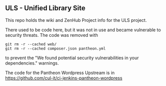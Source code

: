 ## ULS - Unified Library Site

This repo holds the wiki and ZenHub Project info for the ULS project.

There used to be code here, but it was not in use and became vulnerable to security threats. The code was removed with 

```
git rm -r --cached web/
git rm -r --cached composer.json pantheon.yml
```

to prevent the "We found potential security vulnerabilities in your dependencies." warnings.


The code for the Pantheon Wordpress Upstream is in https://github.com/cul-it/ci-jenkins-pantheon-wordpress
